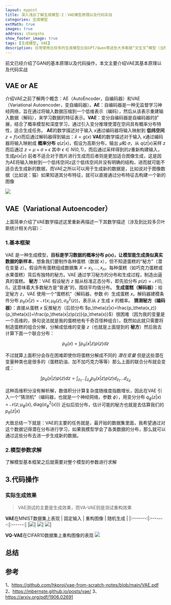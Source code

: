 ```yaml
---
layout: mypost
title: 深入浅出了解生成模型-2：VAE模型原理以及代码实战
categories: 生成模型
extMath: true
images: true
address: changsha
show_footer_image: true
tags: [生成模型, VAE]
description: 日常使用比较多的生成模型比如GPT/Qwen等这些大多都是“文生文”模型（当然GPT有自己的大一统模型可以“文生图”）但是网上流行很多AI生成图像，而这些生成图像模型大多都离不开下面三种模型：1、GAN；2、VAE；3、Diffusion Model。因此本文通过介绍这三个模型作为生成模型的入门。本文主要介绍GAN模型
---
```


前文已经介绍了GAN的基本原理以及代码操作，本文主要介绍VAE其基本原理以及代码实战

## VAE or AE
介绍VAE之前了解两个概念：AE（AutoEncoder，自编码器）和VAE（Variational Autoencoder，变自编码器）。**AE**：自编码器是一种无监督学习神经网络，旨在通过将输入数据压缩到一个低维表示（编码），然后从该表示重建输入数据（解码），来学习数据的特征表示。**VAE**：变分自编码器是自编码器的扩展，结合了概率模型和深度学习，通过引入变分推理使潜在空间具有概率分布特性，适合生成任务。
**AE**的数学描述对于输入 $x$通过编码器将输入映射到 **低纬空间** $z=f(x)$而后通过解码器得到输出：$\hat{x}=g(x)$
**VAE**的数学描述对于输入 $x$通过编码器将输入映射成 **概率分布** $q(z|x)$，假设为高斯分布，输出 𝜇和 𝜎，从 $q(z|x)$采样 $z$而后通过 $z=\mu+ \sigma+ \epsilon$ 其中 $\epsilon \in N(0,1)$，而后通过采样得到的$z$重新构建输入，生成$p(x|z)$
前者不适合对于图片进行生成而后者则是更加适合图像生成，这是因为AE将输入映射到一个低纬空间z这个低纬空间并没有明确的结构，进而就可能不适合去生成新的数据，而VAE之所以可以用于生成新的数据是，比如说对于图像数据（比如说：猫）如果知道其分布特征，就可以直接通过分布特征去构建一个新的图像

![](https://s2.loli.net/2025/05/13/Ji5sAMmGehLjdf9.png)

## VAE（Variational Autoencoder）
上面简单介绍了VAE数学描述这里重新再描述一下其数学描述（涉及到比较多贝叶斯统计相关内容）：
### 1.基本框架
VAE 是一种生成模型，**目标是学习数据的概率分布 p(x)，让模型能生成类似真实数据的新样本**，想象我们要制作各种蛋糕（数据 $x$），但不知道蛋糕的“秘方”（潜在变量 $z$）。假设所有蛋糕组成数据集 $X = {x_1, \dots, x_n}$，每种蛋糕（如巧克力蛋糕或水果蛋糕）背后有独特的秘方。VAE 通过学习秘方的分布和生成过程，制造出逼真的蛋糕。
**秘方**：VAE 假设秘方 $z$ 服从标准正态分布，即先验分布 $p(z) = \mathcal{N}(0, I)$。这意味着大多数秘方是“普通”的，围绕平均值分布。
**生成蛋糕（解码器）**：给定秘方 $z$，VAE 使用一个“蛋糕机”（解码器，参数 $\theta$）生成蛋糕 $x$。解码器建模条件分布 $p_\theta(x|z) = \mathcal{N}(x; \mu_\theta(z), \sigma_\theta^2(z))$，表示从 $z$ 生成 $x$ 的概率。
**猜测秘方（编码器）**：直接从蛋糕 $x$ 反推秘方（后验分布 $p_\theta(z|x)=\frac{p_\theta(x,z)}{p_\theta(x)}=\frac{p_\theta(x|z)p(z)}{p_\theta(x)}$）很困难（因为我的变量是一个高维的，换句说法就是我的蛋糕他有千奇百怪种组合）。既然如此就只需要将制造蛋糕的组合分解，分解成低维的变量 $z$（也就是上面提到的 **秘方**）然后我去计算下面一个联合分布：

$$
p_\theta(x) =\int p_\theta(x|z)p(z)dz
$$

不过就算上面积分会存在困难即使你将蛋糕分解成不同的 *潜在变量* 但是这些潜在变量种类也是很多的（蛋糕奶油、加不加巧克力等等）那么上面的联合分布就会变成：

$$
\int p_\theta(x|z)p(z)dz = \int_{z_1} ... \int_{z_d}p_\theta(x|z)p(z)d_{z_1}...d_{z_d}
$$

这种高维积分没有解析解，数值积分计算复杂度随维度指数增长，因此在VAE 引入一个“猜测机”（编码器，也就是一个神经网络，参数 $\phi$），用变分分布 $q_\phi(z|x) = \mathcal{N}(z; \mu_\phi(x), \text{diag}(\sigma_\phi^2(x)))$ 近似后验分布，估计可能的秘方也就是去估算我们的 $p_\theta(z|x)$

大致总结一下就是：VAE的主要的任务就是，最开始的数据集里面，我希望通过对这个数据记得潜在分布进行学习，如果我模型学会了各类数据的分布，那么就可以通过这些分布去进一步生成新的数据。

### 2.模型参数求解
了解模型基本框架之后就需要对整个模型的参数进行求解

## 3.代码操作


### 实际生成效果
> VAE测试的主要是生成效果，而VA-VAE则是测试重构效果

**VAE**在MNIST数据集上表现
| 固定输入 | 重构图像 | 随机生成 |
|:-------:|:-------:|:------:|
|![](https://s2.loli.net/2025/05/14/ABJDCTjW46Odx3g.gif)| ![](https://s2.loli.net/2025/05/14/fQmMFOXRNovIubA.gif)| ![](https://s2.loli.net/2025/05/14/28Tln5qcap6HvPf.gif)|

**VQ-VAE**在CIFAR10数据集上重构图像的表现
![](https://s2.loli.net/2025/05/14/38zIQHaL9Vukret.gif)
## 总结

## 参考
1、https://github.com/hkproj/vae-from-scratch-notes/blob/main/VAE.pdf
2、https://mbernste.github.io/posts/vae/
3、https://arxiv.org/pdf/1906.02691